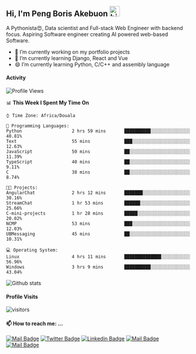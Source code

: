  ## Hi, I'm Peng Boris Akebuon <img src="https://user-images.githubusercontent.com/1303154/88677602-1635ba80-d120-11ea-84d8-d263ba5fc3c0.gif" width="28px" alt="hi">

 A Pythonista😍, Data scientist and Full-stack Web Engineer with backend focus. Aspiring Software engineer creating AI powered web-based Software.
- 🔭 I’m currently working on my portfolio projects
- 🌱 I’m currently learning Django, React and Vue
- 😄 I’m currently learning Python, C/C++ and assembly language

#### Activity
<!--START_SECTION:waka-->
![Profile Views](http://img.shields.io/badge/Profile%20Views-31-blue)

📊 **This Week I Spent My Time On** 

```text
⌚︎ Time Zone: Africa/Douala

💬 Programming Languages: 
Python                   2 hrs 59 mins       ██████████░░░░░░░░░░░░░░░   40.81% 
Text                     55 mins             ███░░░░░░░░░░░░░░░░░░░░░░   12.63% 
JavaScript               50 mins             ██░░░░░░░░░░░░░░░░░░░░░░░   11.39% 
TypeScript               40 mins             ██░░░░░░░░░░░░░░░░░░░░░░░   9.11% 
C                        38 mins             ██░░░░░░░░░░░░░░░░░░░░░░░   8.74%

🐱‍💻 Projects: 
AngularChat              2 hrs 12 mins       ███████░░░░░░░░░░░░░░░░░░   30.16% 
StreamChat               1 hr 53 mins        ██████░░░░░░░░░░░░░░░░░░░   25.66% 
C-mini-projects          1 hr 28 mins        █████░░░░░░░░░░░░░░░░░░░░   20.02% 
NCMP                     53 mins             ███░░░░░░░░░░░░░░░░░░░░░░   12.03% 
UBMessaging              45 mins             ██░░░░░░░░░░░░░░░░░░░░░░░   10.31%

💻 Operating System: 
Linux                    4 hrs 11 mins       ██████████████░░░░░░░░░░░   56.96% 
Windows                  3 hrs 9 mins        ██████████░░░░░░░░░░░░░░░   43.04%

```


<!--END_SECTION:waka-->


![Github stats](https://github-readme-stats.vercel.app/api?username=itzomen&theme=vue&show_icons=true&count_private=true)
 
 #### Profile Visits 

![visitors](https://visitor-badge.glitch.me/badge?page_id=itzomen)

#### 📫 How to reach me: ...

[![Mail Badge](https://img.shields.io/badge/-itzomen-c0392b?style=flat&labelColor=c0392b&logo=gmail&logoColor=white)](mailto:peng.akebuon2468@gmail.com)
[![Twitter Badge](https://img.shields.io/badge/-@itz_an_omen-1ca0f1?style=flat&labelColor=1ca0f1&logo=twitter&logoColor=white&link=https://twitter.com/itz_an_omen)](https://twitter.com/itz_an_omen/) [![Linkedin Badge](https://img.shields.io/badge/-Peng_Boris_Akebuon-0e76a8?style=flat&labelColor=0e76a8&logo=linkedin&logoColor=white)](https://www.linkedin.com/in/peng-boris-akebuon-0b8ba0195/)
 [![Mail Badge](https://img.shields.io/badge/-Academy_Omen-e74c3c?style=flat&labelColor=e74c3c&logo=youtube&logoColor=white)](https://https://www.youtube.com/channel/UCknaAfNfqKQDQFnqP2zMA6A?view_as=subscriber)  [![Mail Badge](https://img.shields.io/badge/-@itz_an_omen-405DE6?style=flat&labelColor=5851DB&logo=instagram&logoColor=white)](https://instagram.com/itz_an_omen)
